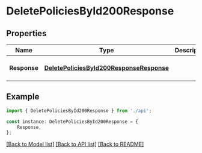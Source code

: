 # DeletePoliciesById200Response


## Properties

Name | Type | Description | Notes
------------ | ------------- | ------------- | -------------
**Response** | [**DeletePoliciesById200ResponseResponse**](DeletePoliciesById200ResponseResponse.md) |  | [optional] [default to undefined]

## Example

```typescript
import { DeletePoliciesById200Response } from './api';

const instance: DeletePoliciesById200Response = {
    Response,
};
```

[[Back to Model list]](../README.md#documentation-for-models) [[Back to API list]](../README.md#documentation-for-api-endpoints) [[Back to README]](../README.md)
